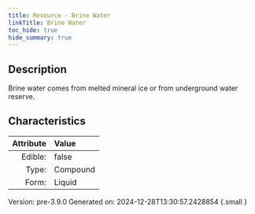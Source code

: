 ```yaml
---
title: Resource - Brine Water
linkTitle: Brine Water
toc_hide: true
hide_summary: true
---
```


## Description
Brine water comes from melted mineral ice or from underground water reserve.

## Characteristics

| Attribute      | Value |
|--------:|:------|
|Edible:|false|
|Type:|Compound|
|Form:|Liquid|
 



    

Version: pre-3.9.0 Generated on: 2024-12-28T13:30:57.2428854
{.small }

